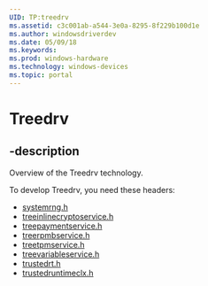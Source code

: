 ```yaml
---
UID: TP:treedrv
ms.assetid: c3c001ab-a544-3e0a-8295-8f229b100d1e
ms.author: windowsdriverdev
ms.date: 05/09/18
ms.keywords: 
ms.prod: windows-hardware
ms.technology: windows-devices
ms.topic: portal
---
```


# Treedrv

## -description

Overview of the Treedrv technology.

To develop Treedrv, you need these headers:

 * [systemrng.h](..\systemrng\index.md)
 * [treeinlinecryptoservice.h](..\treeinlinecryptoservice\index.md)
 * [treepaymentservice.h](..\treepaymentservice\index.md)
 * [treerpmbservice.h](..\treerpmbservice\index.md)
 * [treetpmservice.h](..\treetpmservice\index.md)
 * [treevariableservice.h](..\treevariableservice\index.md)
 * [trustedrt.h](..\trustedrt\index.md)
 * [trustedruntimeclx.h](..\trustedruntimeclx\index.md)


